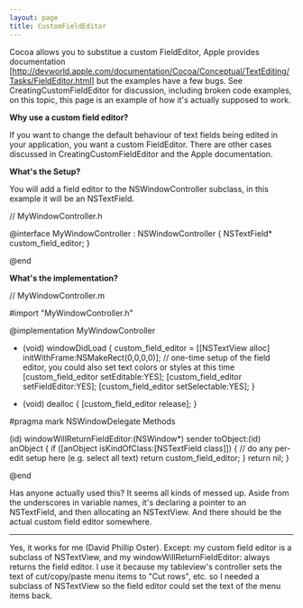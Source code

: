 ```yaml
---
layout: page
title: CustomFieldEditor
---
```


Cocoa allows you to substitue a custom FieldEditor, Apple provides documentation [http://devworld.apple.com/documentation/Cocoa/Conceptual/TextEditing/Tasks/FieldEditor.html] but the examples have a few bugs. See CreatingCustomFieldEditor for discussion, including broken code examples, on this topic, this page is an example of how it's actually supposed to work.

**Why use a custom field editor?**

If you want to change the default behaviour of text fields being edited in your application, you want a custom FieldEditor. There are other cases discussed in CreatingCustomFieldEditor and the Apple documentation.

**What's the Setup?**

You will add a field editor to the NSWindowController subclass, in this example it will be an NSTextField.

    

// MyWindowController.h

@interface MyWindowController : NSWindowController
{
    NSTextField* custom_field_editor;
}

@end



**What's the implementation?**

    
// MyWindowController.m

#import "MyWindowController.h"

@implementation MyWindowController

- (void) windowDidLoad
{
    custom_field_editor = [[NSTextView alloc] initWithFrame:NSMakeRect(0,0,0,0)];
    // one-time setup of the field editor, you could also set text colors or styles at this time
    [custom_field_editor setEditable:YES];
    [custom_field_editor setFieldEditor:YES];
    [custom_field_editor setSelectable:YES];
}

- (void) dealloc
{
    [custom_field_editor release];
}

#pragma mark NSWindowDelegate Methods

(id) windowWillReturnFieldEditor:(NSWindow*) sender toObject:(id) anObject
{
    if ([anObject isKindOfClass:[NSTextField class]])
    {
        // do any per-edit setup here (e.g. select all text)
        return custom_field_editor;
    }
    return nil;
}

@end


Has anyone actually used this? It seems all kinds of messed up. Aside from the underscores in variable names, it's declaring a pointer to an NSTextField, and then allocating an NSTextView. And there should be the actual custom field editor somewhere.

----
Yes, it works for me (David Phillip Oster). Except: my custom field editor is a subclass of NSTextView, and my windowWillReturnFieldEditor: always returns the field editor. I use it because my tableview's controller sets the text of cut/copy/paste menu items to "Cut rows", etc. so I needed a subclass of NSTextView so the field editor could set the text of the menu items back.

